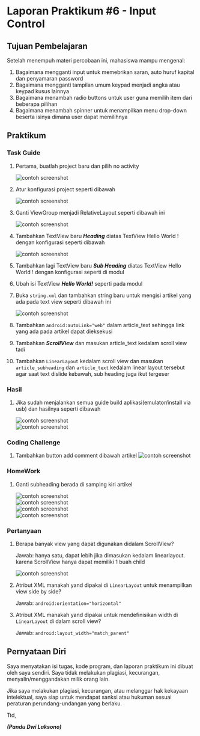 # Laporan Praktikum #6 - Input Control

## Tujuan Pembelajaran

Setelah menempuh materi percobaan ini, mahasiswa mampu mengenal:
1. Bagaimana mengganti input untuk memebrikan saran, auto huruf kapital dan penyamaran password
2. Bagaimana mengganti tampilan umum keypad menjadi angka atau keypad kusus lainnya
3. Bagaimana menambah radio buttons untuk user guna memilih item dari beberapa pilihan
4. Bagaimana menambah spinner untuk menampilkan menu drop-down beserta isinya dimana user dapat memilihnya

## Praktikum

### Task Guide

1. Pertama, buatlah project baru dan pilih no activity

   ![contoh screenshot](img/1.png)<br>

2. Atur konfigurasi project seperti dibawah

   ![contoh screenshot](img/2.png)<br>

2. Ganti ViewGroup menjadi RelativeLayout seperti dibawah ini
   
   ![contoh screenshot](img/3.png)<br>

3. Tambahkan TextView baru ***Heading*** diatas TextView Hello World ! dengan konfigurasi seperti dibawah

   ![contoh screenshot](img/4.png)<br>

4. Tambahkan lagi TextView baru ***Sub Heading*** diatas TextView Hello World ! dengan konfigurasi seperti di modul
5. Ubah isi TextView ***Hello World!*** seperti pada modul
6. Buka ```string.xml``` dan tambahkan string baru untuk mengisi artikel yang ada pada text view seperti dibawah ini

   ![contoh screenshot](img/5.png)<br>

7. Tambahkan ```android:autoLink="web"``` dalam article_text sehingga link yang ada pada artikel dapat dieksekusi
8. Tambahkan ***ScrollView*** dan masukan article_text kedalam scroll view tadi
9. Tambahkan ```LinearLayout``` kedalam scroll view dan masukan ```article_subheading``` dan ```article_text``` kedalam linear layout tersebut agar saat text dislide kebawah, sub heading juga ikut tergeser

### Hasil

1. Jika sudah menjalankan semua guide build aplikasi(emulator/install via usb) dan hasilnya seperti dibawah

   ![contoh screenshot](img/hasil1.jpg)<br>
   ![contoh screenshot](img/hasil2.jpg)<br>

### Coding Challenge
1. Tambahkan button add comment dibawah artikel
   ![contoh screenshot](img/6.png)<br>

### HomeWork
1. Ganti subheading berada di samping kiri artikel

   ![contoh screenshot](img/7.png)<br>
   ![contoh screenshot](img/hasil3.jpg)<br>
   ![contoh screenshot](img/hasil4.jpg)<br>
   ![contoh screenshot](img/hasil5.jpg)<br>

### Pertanyaan
1. Berapa banyak view yang dapat digunakan didalam ScrollView?

   Jawab: hanya satu, dapat lebih jika dimasukan kedalam linearlayout. karena ScrollView hanya dapat memiliki 1 buah child

   ![contoh screenshot](img/8.png)<br>

2. Atribut XML manakah yand dipakai di ```LinearLayout``` untuk menampilkan view side by side?

   Jawab: ```android:orientation="horizontal"```

3. Atribut XML manakah yand dipakai untuk mendefinisikan width di ```LinearLayout``` di dalam scroll view?

   Jawab: ```android:layout_width="match_parent"```

## Pernyataan Diri

Saya menyatakan isi tugas, kode program, dan laporan praktikum ini dibuat oleh saya sendiri. Saya tidak melakukan plagiasi, kecurangan, menyalin/menggandakan milik orang lain.

Jika saya melakukan plagiasi, kecurangan, atau melanggar hak kekayaan intelektual, saya siap untuk mendapat sanksi atau hukuman sesuai peraturan perundang-undangan yang berlaku.

Ttd,

***(Pandu Dwi Laksono)***